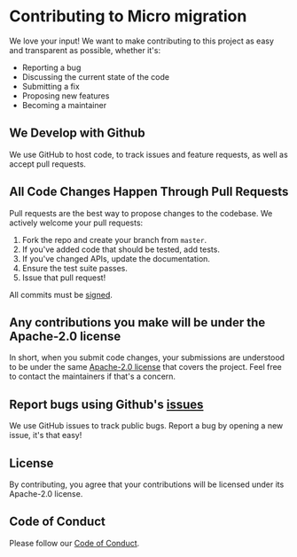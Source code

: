 # Contributing to Micro migration

We love your input! We want to make contributing to this project as easy and transparent as possible, whether it's:

- Reporting a bug
- Discussing the current state of the code
- Submitting a fix
- Proposing new features
- Becoming a maintainer

## We Develop with Github

We use GitHub to host code, to track issues and feature requests, as well as accept pull requests.

## All Code Changes Happen Through Pull Requests

Pull requests are the best way to propose changes to the codebase. We actively welcome your pull requests:

1. Fork the repo and create your branch from `master`.
2. If you've added code that should be tested, add tests.
3. If you've changed APIs, update the documentation.
4. Ensure the test suite passes.
5. Issue that pull request!

All commits must be [signed](https://docs.github.com/en/authentication/managing-commit-signature-verification/signing-commits). 

## Any contributions you make will be under the Apache-2.0 license

In short, when you submit code changes, your submissions are understood to be under the same [Apache-2.0 license](https://github.com/xdev-software/micro-migration/blob/main/LICENSE) that covers the project. Feel free to contact the maintainers if that's a concern.

## Report bugs using Github's [issues](https://github.com/xdev-software/micro-migration/issues)

We use GitHub issues to track public bugs. Report a bug by opening a new issue, it's that easy!

## License

By contributing, you agree that your contributions will be licensed under its Apache-2.0 license.

## Code of Conduct

Please follow our [Code of Conduct](CODE_OF_CONDUCT.md).